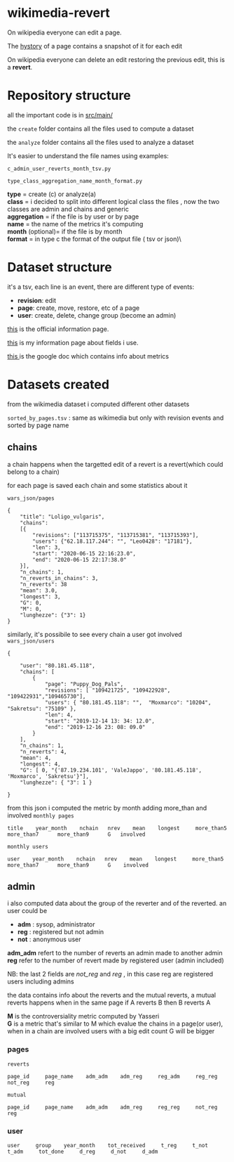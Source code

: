 # wikimedia-revert
On wikipedia everyone can edit a page.

The [hystory](https://en.wikipedia.org/w/index.php?title=Volcanic_rock&action=history) of a page contains a snapshot of it for each edit 


On wikipedia everyone can delete an edit restoring the previous edit, this is a **revert**.

# Repository structure 
all the important code is in [src/main/](src/main/)

the `create` folder contains all the files used to compute a dataset 

the `analyze` folder contains all the files used to analyze a dataset

It's easier to understand the file names using examples:

`c_admin_user_reverts_month_tsv.py`

`type_class_aggregation_name_month_format.py`

**type** = create (c) or analyze(a)\
**class** = i decided to split into different logical class the files , now the two classes are admin and chains and generic \
**aggregation** = if the file is by user or by page \
**name** = the name of the metrics it's computing \
**month** (optional)= if the file is by month \
**format** = in type c the format of the output file ( tsv or json)\




# Dataset structure 

it's a tsv, each line is an event, there are different type of events: 
- **revision**: edit 
- **page**: create, move, restore, etc of a page  
- **user**: create, delete, change group (become an admin) 

[this](https://wikitech.wikimedia.org/wiki/Analytics/Data_Lake/Edits/Mediawiki_history_dumps) is the official information page.

[this](https://docs.google.com/spreadsheets/d/1oyo59K_FfGTl7C5Q96NjvnWeAbWv1ILVSdvSrF1Pz8E/edit#gid=297287992) is my information page about fields i use. 

[this ](https://docs.google.com/document/d/1YnV7rC6kXZIpYd8ppJLgg7ieKAlmnaOG04BDTZ8NLjA/edit#) is the google doc which contains info about metrics



# Datasets created 
from the wikimedia dataset i computed different other datasets


```sorted_by_pages.tsv``` : same as wikimedia but only with revision events and sorted by page name

## chains 
a chain happens when the targetted edit of a revert is a revert(which could belong to a chain)

for each page is saved each chain and some statistics about it 

```wars_json/pages```
```
{
    "title": "Loligo_vulgaris", 
    "chains": 
    [{
        "revisions": ["113715375", "113715381", "113715393"], 
        "users": {"62.18.117.244": "", "Leo0428": "17181"}, 
        "len": 3, 
        "start": "2020-06-15 22:16:23.0", 
        "end": "2020-06-15 22:17:38.0"
    }], 
    "n_chains": 1, 
    "n_reverts_in_chains": 3, 
    "n_reverts": 38
    "mean": 3.0, 
    "longest": 3, 
    "G": 0,
    "M": 0, 
    "lunghezze": {"3": 1}
}
```
similarly, it's possibile to see every chain a user got involved 
```wars_json/users```
```
{
        
    "user": "80.181.45.118",
    "chains": [
        {
            "page": "Puppy_Dog_Pals",
            "revisions": [ "109421725", "109422928", "109422931","109465730"],
            "users": { "80.181.45.118": "",  "Moxmarco": "10204", "Sakretsu": "75109" },
            "len": 4,
            "start": "2019-12-14 13: 34: 12.0",
            "end": "2019-12-16 23: 08: 09.0"
        }
    ],
    "n_chains": 1,
    "n_reverts": 4,
    "mean": 4,
    "longest": 4,
    "G": [ 0, "{'87.19.234.101', 'ValeJappo', '80.181.45.118', 'Moxmarco', 'Sakretsu'}"],
    "lunghezze": { "3": 1 }
    
}
```
from this json i computed the metric by month adding more_than and involved
```monthly pages```
```
title    year_month    nchain   nrev    mean    longest     more_than5      more_than7      more_than9      G   involved
```

```monthly users```
``` 
user    year_month    nchain   nrev    mean    longest     more_than5      more_than7      more_than9      G    involved
```


## admin
i also computed data about the group of the reverter and of the reverted.
an user could be 
- **adm** : sysop, administrator 
- **reg** : registered but not admin 
- **not** : anonymous user 

**adm_adm** refert to the number of reverts an admin made to another admin 
**reg** refer to the number of revert made by registered user (admin included)

NB: the last 2 fields are _not_reg_ and _reg_ , in this case reg are registered users including admins

the data contains info about the reverts and the mutual reverts, a mutual reverts happens when in the same page if A reverts B then B reverts A 

**M** is the controversiality metric computed by Yasseri \
**G** is a metric that's similar to M which evalue the chains in a page(or user), when in a chain are involved users with a big edit count G will be bigger


### pages

```reverts```
```
page_id     page_name    adm_adm    adm_reg     reg_adm     reg_reg     not_reg     reg
```

```mutual```

```
page_id     page_name    adm_adm    adm_reg     reg_reg     not_reg     reg
```

### user
```
user     group    year_month    tot_received     t_reg     t_not     t_adm     tot_done     d_reg     d_not     d_adm    
```














